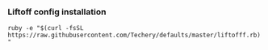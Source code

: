 ### Liftoff config installation

``
ruby -e "$(curl -fsSL https://raw.githubusercontent.com/Techery/defaults/master/liftofff.rb)"
``
